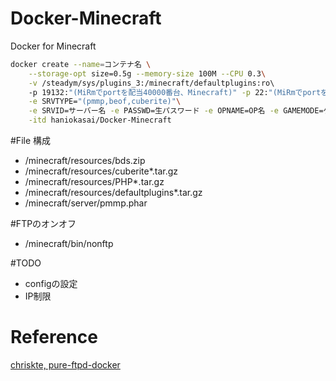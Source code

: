 # Docker-Minecraft
Docker for Minecraft

```bash
docker create --name=コンテナ名 \
	--storage-opt size=0.5g --memory-size 100M --CPU 0.3\
	-v /steadym/sys/plugins_3:/minecraft/defaultplugins:ro\ 
	-p 19132:"(MiRmでportを配当40000番台、Minecraft)" -p 22:"(MiRmでportを配当5万番台、FTP)" -p  8080:"(MiRmでportを配当30000番台、WebパネorIpv6)"   \
	-e SRVTYPE="(pmmp,beof,cuberite)"\
	-e SRVID=サーバー名 -e PASSWD=生パスワード -e OPNAME=OP名 -e GAMEMODE=ゲームモード -e WORLDTYPE=ワールド -e DIFFICULTY=難易度 -e PERMISSION=権限  -e SRVDOMAIN=サーバーのドメイン \
	-itd haniokasai/Docker-Minecraft
```

#File 構成
- /minecraft/resources/bds.zip
- /minecraft/resources/cuberite*.tar.gz
- /minecraft/resources/PHP*.tar.gz
- /minecraft/resources/defaultplugins*.tar.gz
- /minecraft/server/pmmp.phar

#FTPのオンオフ
- /minecraft/bin/nonftp

#TODO
- configの設定
- IP制限
 

# Reference

[chriskte, pure-ftpd-docker](https://github.com/chriskite/pure-ftpd-docker)



